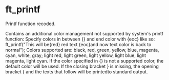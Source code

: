 # ft_printf
Printf function recoded.

Contains an additional color management not supported by system's printf function:
Specify colors in between {} and end color with {eoc} like so: ft_printf("This will be{red} red text {eoc}and now text color is back to normal");
Colors supported are:
black, red, green, yellow, blue, magenta, cyan, white, gray;
light red, light green, light yellow, light blue, light magenta, light cyan.
If the color specified in {} is not a supported color, the default color will be used.
If the closing bracket } is missing, the opening bracket { and the texts that follow will be printedto standard output. 
